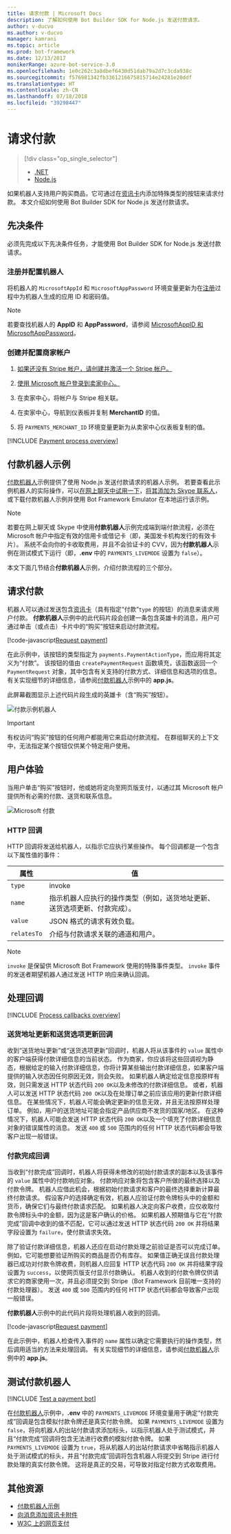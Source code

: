 ```yaml
---
title: 请求付款 | Microsoft Docs
description: 了解如何使用 Bot Builder SDK for Node.js 发送付款请求。
author: v-ducvo
ms.author: v-ducvo
manager: kamrani
ms.topic: article
ms.prod: bot-framework
ms.date: 12/13/2017
monikerRange: azure-bot-service-3.0
ms.openlocfilehash: 1e0c262c3a8dbef6430d51dab79a2d7c3cda938c
ms.sourcegitcommit: f576981342fb3361216675815714e24281e20ddf
ms.translationtype: HT
ms.contentlocale: zh-CN
ms.lasthandoff: 07/18/2018
ms.locfileid: "39298447"
---
```

# <a name="request-payment"></a>请求付款
> [!div class="op_single_selector"]
> - [.NET](../dotnet/bot-builder-dotnet-request-payment.md)
> - [Node.js](../nodejs/bot-builder-nodejs-request-payment.md)

如果机器人支持用户购买商品，它可通过在[资讯卡](bot-builder-nodejs-send-rich-cards.md)内添加特殊类型的按钮来请求付款。 本文介绍如何使用 Bot Builder SDK for Node.js 发送付款请求。

## <a name="prerequisites"></a>先决条件

必须先完成以下先决条件任务，才能使用 Bot Builder SDK for Node.js 发送付款请求。

### <a name="register-and-configure-your-bot"></a>注册并配置机器人

将机器人的 `MicrosoftAppId` 和 `MicrosoftAppPassword` 环境变量更新为在[注册](~/bot-service-quickstart-registration.md)过程中为机器人生成的应用 ID 和密码值。 

> [!NOTE]
> 若要查找机器人的 **AppID** 和 **AppPassword**，请参阅 [MicrosoftAppID 和 MicrosoftAppPassword](~/bot-service-manage-overview.md#microsoftappid-and-microsoftapppassword)。

### <a name="create-and-configure-merchant-account"></a>创建并配置商家帐户

1. <a href="https://dashboard.stripe.com/register" target="_blank">如果还没有 Stripe 帐户，请创建并激活一个 Stripe 帐户。</a>

2. <a href="https://seller.microsoft.com/en-us/dashboard/registration/seller/?accountprogram=botframework" target="_blank">使用 Microsoft 帐户登录到卖家中心。</a>

3. 在卖家中心，将帐户与 Stripe 相关联。

4. 在卖家中心，导航到仪表板并复制 **MerchantID** 的值。

5. 将 `PAYMENTS_MERCHANT_ID` 环境变量更新为从卖家中心仪表板复制的值。 

[!INCLUDE [Payment process overview](../includes/snippet-payment-process-overview.md)]

## <a name="payment-bot-sample"></a>付款机器人示例

<a href="https://github.com/Microsoft/BotBuilder-Samples/tree/master/Node/sample-payments" target="_blank">付款机器人</a>示例提供了使用 Node.js 发送付款请求的机器人示例。 若要查看此示例机器人的实际操作，可以<a href="https://webchat.botframework.com/embed/paymentsample?s=d39Bk7JOMzQ.cwA.Rig.dumLki9bs3uqfWFMjXPn5PFnQVmT2VAVR1Zl1iPi07k" target="_blank">在网上聊天中试用一下</a>，<a href="https://join.skype.com/bot/9fbc0f17-43eb-40fe-bf3b-af151e6ce45e" target="_blank">将其添加为 Skype 联系人</a>，或下载付款机器人示例并使用 Bot Framework Emulator 在本地运行该示例。 

> [!NOTE]
> 若要在网上聊天或 Skype 中使用**付款机器人**示例完成端到端付款流程，必须在 Microsoft 帐户中指定有效的信用卡或借记卡（即，美国发卡机构发行的有效卡片）。 系统不会向你的卡收取费用，并且不会验证卡的 CVV，因为**付款机器人**示例在测试模式下运行（即，**.env** 中的 `PAYMENTS_LIVEMODE` 设置为 `false`）。

本文下面几节结合**付款机器人**示例，介绍付款流程的三个部分。

## <a id="request-payment"></a> 请求付款

机器人可以通过发送包含[资讯卡](bot-builder-nodejs-send-rich-cards.md)（具有指定“付款”`type` 的按钮）的消息来请求用户付款。 **付款机器人**示例中的此代码片段会创建一条包含英雄卡的消息，用户可通过单击（或点击）卡片中的“购买”按钮来启动付款流程。 

[!code-javascript[Request payment](../includes/code/node-request-payment.js#requestPayment)]

在此示例中，该按钮的类型指定为 `payments.PaymentActionType`，而应用将其定义为“付款”。 该按钮的值由 `createPaymentRequest` 函数填充，该函数返回一个 `PaymentRequest` 对象，其中包含有关支持的付款方式、详细信息和选项的信息。 有关实现细节的详细信息，请参阅<a href="https://github.com/Microsoft/BotBuilder-Samples/tree/master/Node/sample-payments" target="_blank">付款机器人</a>示例中的 **app.js**。

此屏幕截图显示上述代码片段生成的英雄卡（含“购买”按钮）。 
 
![付款示例机器人](../media/payments-bot-buy.png) 

> [!IMPORTANT]
> 有权访问“购买”按钮的任何用户都能用它来启动付款流程。 在群组聊天的上下文中，无法指定某个按钮仅供某个特定用户使用。 

## <a id="user-experience"></a> 用户体验

当用户单击“购买”按钮时，他或她将定向至网页版支付，以通过其 Microsoft 帐户提供所有必需的付款、送货和联系信息。 

![Microsoft 付款](../media/microsoft-payment.png)

### <a name="http-callbacks"></a>HTTP 回调

HTTP 回调将发送给机器人，以指示它应执行某些操作。 每个回调都是一个包含以下属性值的事件： 

| 属性 | 值 |
|----|----|
| `type` | invoke | 
| `name` | 指示机器人应执行的操作类型（例如，送货地址更新、送货选项更新、付款完成）。 | 
| `value` | JSON 格式的请求有效负载。 | 
| `relatesTo` |  介绍与付款请求关联的通道和用户。 | 

> [!NOTE]
> `invoke` 是保留供 Microsoft Bot Framework 使用的特殊事件类型。 `invoke` 事件的发送者期望机器人通过发送 HTTP 响应来确认回调。

## <a id="process-callbacks"></a> 处理回调

[!INCLUDE [Process callbacks overview](../includes/snippet-payment-process-callbacks-overview.md)]

### <a name="shipping-address-update-and-shipping-option-update-callbacks"></a>送货地址更新和送货选项更新回调

收到“送货地址更新”或“送货选项更新”回调时，机器人将从该事件的 `value` 属性中的客户端获得付款详细信息的当前状态。
作为商家，你应该将这些回调视为静态，根据给定的输入付款详细信息，你将计算某些输出付款详细信息，如果客户端提供的输入状态因任何原因无效，则会失败。 如果机器人确定给定信息按原样有效，则只需发送 HTTP 状态代码  `200 OK`以及未修改的付款详细信息。 或者，机器人可以发送 HTTP 状态代码  `200 OK`以及在处理订单之前应该应用的更新付款详细信息。 在某些情况下，机器人可能会确定更新的信息无效，并且无法按原样处理订单。 例如，用户的送货地址可能会指定产品供应商不发货的国家/地区。 在这种情况下，机器人可能会发送 HTTP 状态代码  `200 OK`以及一个填充了付款详细信息对象的错误属性的消息。 发送 `400` 或 `500` 范围内的任何 HTTP 状态代码都会导致客户出现一般错误。

### <a name="payment-complete-callbacks"></a>付款完成回调

当收到“付款完成”回调时，机器人将获得未修改的初始付款请求的副本以及该事件的 `value` 属性中的付款响应对象。 付款响应对象将包含客户所做的最终选择以及付款令牌。 机器人应借此机会，根据初始付款请求和客户的最终选择重新计算最终付款请求。 假设客户的选择确定有效，机器人应验证付款令牌标头中的金额和货币，确保它们与最终付款请求匹配。  如果机器人决定向客户收费，应仅收取付款令牌标头中的金额，因为这是客户确认的价格。 如果机器人预期值与它在“付款完成”回调中收到的值不匹配，它可以通过发送 HTTP 状态代码 `200 OK` 并将结果字段设置为 `failure`，使付款请求失效。   

除了验证付款详细信息，机器人还应在启动付款处理之前验证是否可以完成订单。 例如，它可能想要验证所购买的商品是否仍有库存。 如果值正确无误且付款处理器已成功对付款令牌收费，则机器人应回复 HTTP 状态代码 `200 OK` 并将结果字段设置为 `success`，以使网页版支付显示付款确认。 机器人收到的付款令牌仅供请求它的商家使用一次，并且必须提交到 Stripe（Bot Framework 目前唯一支持的付款处理器）。 发送 `400` 或 `500` 范围内的任何 HTTP 状态代码都会导致客户出现一般错误。

**付款机器人**示例中的此代码片段将处理机器人收到的回调。 

[!code-javascript[Request payment](../includes/code/node-request-payment.js#processCallback)]

在此示例中，机器人检查传入事件的 `name` 属性以确定它需要执行的操作类型，然后调用适当的方法来处理回调。 有关实现细节的详细信息，请参阅<a href="https://github.com/Microsoft/BotBuilder-Samples/tree/master/Node/sample-payments" target="_blank">付款机器人</a>示例中的 **app.js**。

## <a name="testing-a-payment-bot"></a>测试付款机器人

[!INCLUDE [Test a payment bot](../includes/snippet-payment-test-bot.md)]

在<a href="https://github.com/Microsoft/BotBuilder-Samples/tree/master/Node/sample-payments" target="_blank">付款机器人</a>示例中，**.env** 中的 `PAYMENTS_LIVEMODE` 环境变量用于确定“付款完成”回调是包含模拟付款令牌还是真实付款令牌。 如果 `PAYMENTS_LIVEMODE` 设置为 `false`，将向机器人的出站付款请求添加标头，以指示机器人处于测试模式，并且“付款完成”回调将包含无法进行收费的模拟付款令牌。 如果 `PAYMENTS_LIVEMODE` 设置为 `true`，将从机器人的出站付款请求中省略指示机器人处于测试模式的标头，并且“付款完成”回调将包含机器人将提交到 Stripe 进行付款处理的真实付款令牌。 这将是真正的交易，可导致对指定付款方式收取费用。 

## <a name="additional-resources"></a>其他资源

- <a href="https://github.com/Microsoft/BotBuilder-Samples/tree/master/Node/sample-payments" target="_blank">付款机器人示例</a>
- [向消息添加资讯卡附件](bot-builder-nodejs-send-rich-cards.md)
- <a href="http://www.w3.org/Payments/" target="_blank">W3C 上的网页支付</a> 
